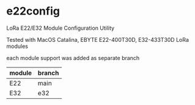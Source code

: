 # e22config
LoRa E22/E32 Module Configuration Utility

Tested with MacOS Catalina, EBYTE E22-400T30D, E32-433T30D LoRa modules

each module support was added as separate branch

module | branch
------------ | -------------
E22 | main
E32 | e32
